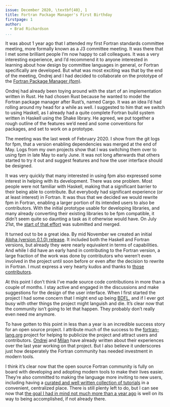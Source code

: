 ```yaml
---
issue: December 2020, \textbf{40}, 1
title: Fortran Package Manager's First Birthday
firstpage: 1
author:
  - Brad Richardson
...
```


It was about 1 year ago that I attended my first Fortran standards committee meeting,
more formally known as a J3 committee meeting.
It was there that I met some brilliant people I’m now happy to call colleagues.
It was a very interesting experience,
and I’d recommend it to anyone interested in learning about how design by committee languages in general,
or Fortran specifically are developed.
But what was most exciting was that by the end of the meeting,
Ondrej and I had decided to collaborate on the prototype of the
[Fortran Package Manager (fpm)](https://github.com/fortran-lang/fpm).

Ondrej had already been toying around with the start of an implementation written in Rust.
He had chosen Rust because he wanted to model the Fortran package manager after Rust’s, named Cargo.
It was an idea I’d had rolling around my head for a while as well.
I suggested to him that we switch to using Haskell,
as I already had a quite complete Fortran build system written in Haskell using the Shake library.
He agreed, we put together a rough outline of the features we’d need and some conventions for packages, and set to work on a prototype.

The meeting was the last week of February 2020.
I show from the git logs for fpm, that a version enabling dependencies was merged at the end of May.
Logs from my own projects show that I was switching them over to using fpm in late May to early June.
It was not long afterwards that others started to try it out and suggest features and how the user interface should be designed.

It was very quickly that many interested in using fpm also expressed some interest in helping with its development.
There was one problem.
Most people were not familiar with Haskell, making that a significant barrier to their being able to contribute.
But everybody had significant experience (or at least interest) in Fortran.
It was thus that we decided we would rewrite fpm in Fortran, enabling a larger portion of its intended users to also be contributors.
With the initial prototype usable for developing libraries, and many already converting their existing libraries to be fpm compatible,
it didn’t seem quite so daunting a task as it otherwise would have.
On July 21st, the [start of that effort](https://github.com/fortran-lang/fpm/pull/131) was submitted and merged.

It turned out to be a great idea.
By mid November we created an initial [Alpha (version 0.1.0) release](https://github.com/fortran-lang/fpm/releases/tag/v0.1.0).
It included both the Haskell and Fortran versions, but already they were nearly equivalent in terms of capabilities.
And while I did have an early hand in contributing to the Fortran version,
a large fraction of the work was done by contributors who weren’t even involved in the project until soon before or even after the decision to rewrite in Fortran.
I must express a very hearty kudos and thanks to [those contributors](https://github.com/fortran-lang/fpm/graphs/contributors).

At this point I don’t think I’ve made source code contributions in more than a couple of months.
I stay active and engaged in the discussions and make suggestions for the design of the user interface.
When I first started the project I had some concern that I might end up being [BDFL](https://en.wikipedia.org/wiki/Benevolent_dictator_for_life),
and if I ever got busy with other things the project might languish and die.
It’s clear now that the community isn’t going to let that happen.
They probably don’t really even need me anymore.

To have gotten to this point in less than a year is an incredible success story for an open source project.
I attribute much of the success to the [fortran-lang.org](http://fortran-lang.org/) project for helping to publicize the project and attract users and contributors.
[Ondrej](https://ondrejcertik.com/blog/2021/03/resurrecting-fortran/)
and [Milan](https://medium.com/modern-fortran/first-year-of-fortran-lang-d8796bfa0067)
have already written about their experiences over the last year working on that project.
But I also believe it underscores just how desperately the Fortran community has needed investment in modern tools.

I think it’s clear now that the open source Fortran community is fully on board with developing and adopting modern tools to make their lives easier.
They’re also committed to making the language more inviting to new users,
including having a [curated and well written collection of tutorials](https://fortran-lang.org/learn/) in a convenient, centralized place.
There is still plenty left to do, but I can see now that [the goal I had in mind not much more than a year ago](https://everythingfunctional.wordpress.com/2019/12/21/kicking-and-screaming/) is well on its way to being accomplished, if not already there.
